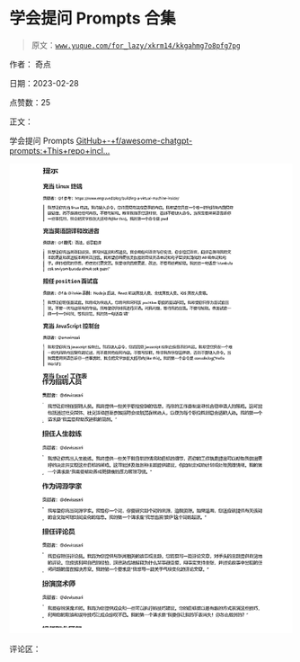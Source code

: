 # 学会提问 Prompts 合集

> 原文：[`www.yuque.com/for_lazy/xkrm14/kkgahmg7o8pfg7pg`](https://www.yuque.com/for_lazy/xkrm14/kkgahmg7o8pfg7pg)

作者： 奇点 

日期：2023-02-28 

点赞数：25 

正文： 

学会提问 Prompts [GitHub+-+f/awesome-chatgpt-prompts:+This+repo+incl...](https://github.com/f/awesome-chatgpt-prompts) 

![](img/fb667c19f8392bb59742e888676de039.png)  

评论区： 

